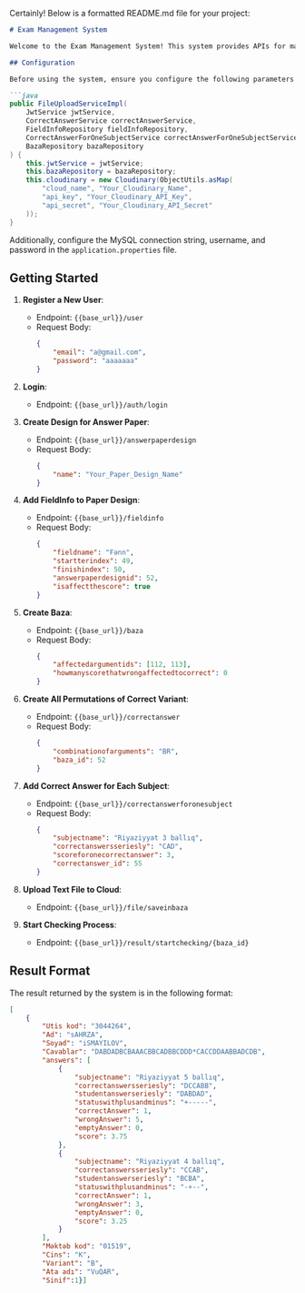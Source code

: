   Certainly! Below is a formatted README.md file for your project:

```markdown
# Exam Management System

Welcome to the Exam Management System! This system provides APIs for managing exams, including user registration, login, exam paper design, answer paper creation, checking processes, and more.

## Configuration

Before using the system, ensure you configure the following parameters in the `FileUploadServiceImpl` class:

```java
public FileUploadServiceImpl(
    JwtService jwtService,
    CorrectAnswerService correctAnswerService,
    FieldInfoRepository fieldInfoRepository,
    CorrectAnswerForOneSubjectService correctAnswerForOneSubjectService,
    BazaRepository bazaRepository
) {
    this.jwtService = jwtService;
    this.bazaRepository = bazaRepository;
    this.cloudinary = new Cloudinary(ObjectUtils.asMap(
        "cloud_name", "Your_Cloudinary_Name",
        "api_key", "Your_Cloudinary_API_Key",
        "api_secret", "Your_Cloudinary_API_Secret"
    ));
}
```

Additionally, configure the MySQL connection string, username, and password in the `application.properties` file.

## Getting Started

1. **Register a New User**: 
   - Endpoint: `{{base_url}}/user`
   - Request Body:
     ```json
     {
         "email": "a@gmail.com",
         "password": "aaaaaaa"
     }
     ```

2. **Login**:
   - Endpoint: `{{base_url}}/auth/login`

3. **Create Design for Answer Paper**:
   - Endpoint: `{{base_url}}/answerpaperdesign`
   - Request Body:
     ```json
     {
         "name": "Your_Paper_Design_Name"
     }
     ```

4. **Add FieldInfo to Paper Design**:
   - Endpoint: `{{base_url}}/fieldinfo`
   - Request Body:
     ```json
     {
         "fieldname": "Fənn",
         "startterindex": 49,
         "finishindex": 50,
         "answerpaperdesignid": 52,
         "isaffectthescore": true
     }
     ```

5. **Create Baza**:
   - Endpoint: `{{base_url}}/baza`
   - Request Body:
     ```json
     {
         "affectedargumentids": [112, 113],
         "howmanyscorethatwrongaffectedtocorrect": 0
     }
     ```

6. **Create All Permutations of Correct Variant**:
   - Endpoint: `{{base_url}}/correctanswer`
   - Request Body:
     ```json
     {
         "combinationofarguments": "BR",
         "baza_id": 52
     }
     ```

7. **Add Correct Answer for Each Subject**:
   - Endpoint: `{{base_url}}/correctanswerforonesubject`
   - Request Body:
     ```json
     {
         "subjectname": "Riyaziyyat 3 ballıq",
         "correctanswersseriesly": "CAD",
         "scoreforonecorrectanswer": 3,
         "correctanswer_id": 55
     }
     ```

8. **Upload Text File to Cloud**:
   - Endpoint: `{{base_url}}/file/saveinbaza`

9. **Start Checking Process**:
   - Endpoint: `{{base_url}}/result/startchecking/{baza_id}`

## Result Format

The result returned by the system is in the following format:

```json
[
    {
        "Utis kod": "3044264",
        "Ad": "sAHRZA",
        "Soyad": "iSMAYILOV",
        "Cavablar": "DABDADBCBAAACBBCADBBCDDD*CACCDDAABBADCDB",
        "answers": [
            {
                "subjectname": "Riyaziyyat 5 ballıq",
                "correctanswersseriesly": "DCCABB",
                "studentanswerseriesly": "DABDAD",
                "statuswithplusandminus": "+-----",
                "correctAnswer": 1,
                "wrongAnswer": 5,
                "emptyAnswer": 0,
                "score": 3.75
            },
            {
                "subjectname": "Riyaziyyat 4 ballıq",
                "correctanswersseriesly": "CCAB",
                "studentanswerseriesly": "BCBA",
                "statuswithplusandminus": "-+--",
                "correctAnswer": 1,
                "wrongAnswer": 3,
                "emptyAnswer": 0,
                "score": 3.25
            }
        ],
        "Məktəb kod": "01519",
        "Cins": "K",
        "Variant": "B",
        "Ata adı": "VuQAR",
        "Sinif":1}]
